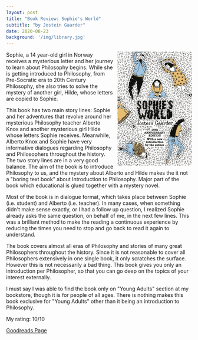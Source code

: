 ```yaml
---
layout: post
title: "Book Review: Sophie's World"
subtitle: "by Jostein Gaarder"
date: 2020-08-23
background: '/img/library.jpg'
---
```

<img style="float: right; width: 40%; padding: 0px 0px 10px 10px" src="/img/book-cover-sophie's-world.jpg">

Sophie, a 14 year-old girl in Norway receives a mysterious letter and her journey to learn about Philosophy begins. While she is getting introduced to Philosophy, from Pre-Socratic era to 20th Century Philosophy, she also tries to solve the mystery of another girl, Hilde, whose letters are copied to Sophie.

This book has two main story lines: Sophie and her adventures that revolve around her mysterious Philosophy teacher Alberto Knox and another mysterious girl Hilde whose letters Sophie receives. Meanwhile, Alberto Knox and Sophie have very informative dialogues regarding Philosophy and Philosophers throughout the history. The two story lines are in a very good balance. The aim of the book is to introduce Philosophy to us, and the mystery about Alberto and Hilde makes the it not a "boring text book" about Introduction to Philosophy. Major part of the book which educational is glued together with a mystery novel.

Most of the book is in dialogue format, which takes place between Sophie (i.e. student) and Alberto (i.e. teacher). In many cases, when something didn't make sense exactly, or I had a follow up question, I realized Sophie already asks the same question, on behalf of me, in the next few lines. This was a brilliant method to make the reading a continuous experience by reducing the times you need to stop and go back to read it again to understand.

The book covers almost all eras of Philosophy and stories of many great Philosophers throughout the history. Since it is not reasonable to cover all Philosophers extensively in one single book, it only scratches the surface. However this is not necessarily a bad thing. This book gives you only an introduction per Philosopher, so that you can go deep on the topics of your interest externally.

I must say I was able to find the book only on "Young Adults" section at my bookstore, though it is for people of all ages. There is nothing makes this book exclusive for "Young Adults" other than it being an introduction to Philosophy.

My rating: 10/10

[Goodreads Page](https://www.goodreads.com/book/show/25909216-sophie-s-world)
